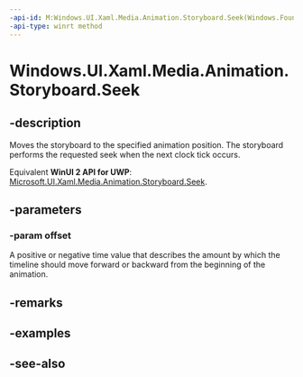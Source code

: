 ```yaml
---
-api-id: M:Windows.UI.Xaml.Media.Animation.Storyboard.Seek(Windows.Foundation.TimeSpan)
-api-type: winrt method
---
```


<!-- Method syntax
public void Seek(Windows.Foundation.TimeSpan offset)
-->

# Windows.UI.Xaml.Media.Animation.Storyboard.Seek

## -description
Moves the storyboard to the specified animation position. The storyboard performs the requested seek when the next clock tick occurs.

Equivalent **WinUI 2 API for UWP**: [Microsoft.UI.Xaml.Media.Animation.Storyboard.Seek](/windows/winui/api/microsoft.ui.xaml.media.animation.storyboard.seek).

## -parameters
### -param offset
A positive or negative time value that describes the amount by which the timeline should move forward or backward from the beginning of the animation.

## -remarks

## -examples

## -see-also
